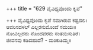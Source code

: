+++
title = "629 ವೈವಿಧ್ಯವೊಂದು ಕೃಪೆ"

+++
ವೈವಿಧ್ಯವೊಂದು ಕೃಪೆ ನಮಗಿರುವ ಕಷ್ಟದಲಿ।  
ಆವರಿಸದಳಲ್ ಎಲ್ಲರನುಮೊಂದೆ ಸಮಯ॥  
ನೋವಿಲ್ಲದರು ನೊಂದವರನು ಸಂತಯಿಸುತಿರೆ।  
ಜೀವನವು ಕಡಿದಹುದೆ? - ಮಂಕುತಿಮ್ಮ॥  
